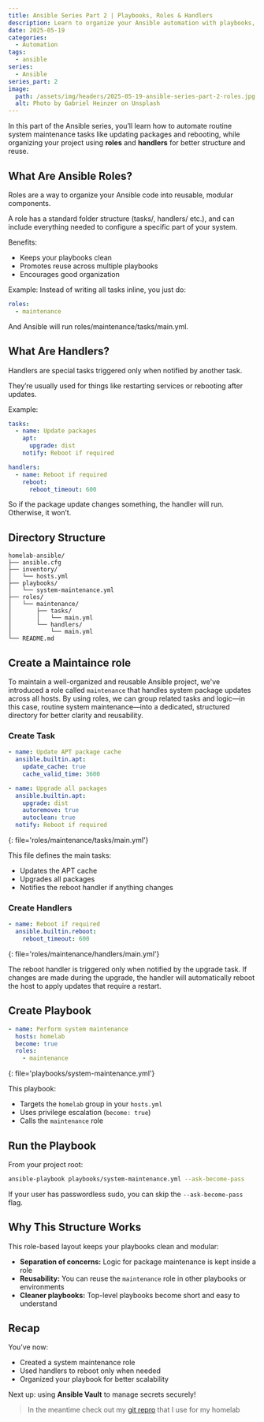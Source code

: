 ```yaml
---
title: Ansible Series Part 2 | Playbooks, Roles & Handlers
description: Learn to organize your Ansible automation with playbooks, roles, and handlers for cleaner, scalable infrastructure.
date: 2025-05-19
categories:
  - Automation
tags:
  - ansible
series:
  - Ansible
series_part: 2
image:
  path: /assets/img/headers/2025-05-19-ansible-series-part-2-roles.jpg
  alt: Photo by Gabriel Heinzer on Unsplash
---
```


In this part of the Ansible series, you’ll learn how to automate routine system maintenance tasks like updating packages and rebooting, while organizing your project using **roles** and **handlers** for better structure and reuse.

## What Are Ansible Roles?

Roles are a way to organize your Ansible code into reusable, modular components.

A role has a standard folder structure (tasks/, handlers/ etc.), and can include everything needed to configure a specific part of your system.

Benefits:
- Keeps your playbooks clean
- Promotes reuse across multiple playbooks
- Encourages good organization

Example:
Instead of writing all tasks inline, you just do:

```yaml
roles:
  - maintenance
```

And Ansible will run roles/maintenance/tasks/main.yml.

## What Are Handlers?

Handlers are special tasks triggered only when notified by another task.

They’re usually used for things like restarting services or rebooting after updates.

Example:
```yaml
tasks:
  - name: Update packages
    apt:
      upgrade: dist
    notify: Reboot if required

handlers:
  - name: Reboot if required
    reboot:
      reboot_timeout: 600
```

So if the package update changes something, the handler will run. Otherwise, it won’t.

## Directory Structure

```
homelab-ansible/
├── ansible.cfg
├── inventory/
│   └── hosts.yml
├── playbooks/
│   └── system-maintenance.yml
├── roles/
│   └── maintenance/
│       ├── tasks/
│       │   └── main.yml
│       └── handlers/
│           └── main.yml
└── README.md
```

## Create a Maintaince role

To maintain a well-organized and reusable Ansible project, we've introduced a role called `maintenance` that handles system package updates across all hosts. By using roles, we can group related tasks and logic—in this case, routine system maintenance—into a dedicated, structured directory for better clarity and reusability.

### Create Task

```yaml
- name: Update APT package cache
  ansible.builtin.apt:
    update_cache: true
    cache_valid_time: 3600

- name: Upgrade all packages
  ansible.builtin.apt:
    upgrade: dist
    autoremove: true
    autoclean: true
  notify: Reboot if required
```
{: file='roles/maintenance/tasks/main.yml'}


This file defines the main tasks:
- Updates the APT cache
- Upgrades all packages
- Notifies the reboot handler if anything changes

### Create Handlers

```yaml
- name: Reboot if required
  ansible.builtin.reboot:
    reboot_timeout: 600
```
{: file='roles/maintenance/handlers/main.yml'}

The reboot handler is triggered only when notified by the upgrade task. If changes are made during the upgrade, the handler will automatically reboot the host to apply updates that require a restart.

## Create Playbook

```yaml
- name: Perform system maintenance
  hosts: homelab
  become: true
  roles:
    - maintenance
```
{: file='playbooks/system-maintenance.yml'}


This playbook:
- Targets the `homelab` group in your `hosts.yml`
- Uses privilege escalation (`become: true`)
- Calls the `maintenance` role


## Run the Playbook

From your project root:

```bash
ansible-playbook playbooks/system-maintenance.yml --ask-become-pass
```

If your user has passwordless sudo, you can skip the `--ask-become-pass` flag.

## Why This Structure Works

This role-based layout keeps your playbooks clean and modular:

- **Separation of concerns:** Logic for package maintenance is kept inside a role
- **Reusability:** You can reuse the `maintenance` role in other playbooks or environments
- **Cleaner playbooks:** Top-level playbooks become short and easy to understand

## Recap

You’ve now:

- Created a system maintenance role
- Used handlers to reboot only when needed
- Organized your playbook for better scalability

Next up: using **Ansible Vault** to manage secrets securely!

> In the meantime check out my [git repro](https://github.com/svenvg93/ansible-homelab) that I use for my homelab
